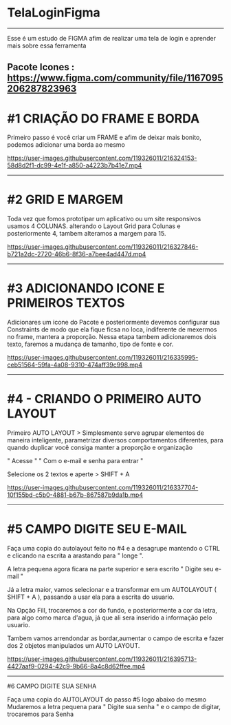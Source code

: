 # TelaLoginFigma

---


Esse é um estudo de FIGMA afim de realizar uma tela de login e aprender mais sobre essa ferramenta

Pacote Icones : https://www.figma.com/community/file/1167095206287823963
---


# #1 CRIAÇÃO DO FRAME E BORDA
Primeiro passo é você criar um FRAME e afim de deixar mais bonito, podemos adicionar uma borda ao mesmo

https://user-images.githubusercontent.com/119326011/216324153-58d8d2f1-dc99-4e1f-a850-a4223b7b41e7.mp4

---

# #2 GRID E MARGEM

Toda vez que fomos prototipar um aplicativo ou um site responsivos usamos 4 COLUNAS. alterando o Layout Grid para Colunas e posteriormente 4, tambem alteramos a margem para 15. 

https://user-images.githubusercontent.com/119326011/216327846-b721a2dc-2720-46b6-8f36-a7bee4ad447d.mp4

---

# #3 ADICIONANDO ICONE E PRIMEIROS TEXTOS

Adicionares um icone do Pacote e posteriormente devemos configurar sua Constraints de modo que ela fique ficsa no loca, indiferente de mexermos no frame, mantera a proporção.
Nessa etapa tambem adicionaremos dois texto, faremos a mudança de tamanho, tipo de fonte e cor.

https://user-images.githubusercontent.com/119326011/216335995-ceb51564-59fa-4a08-9310-474aff39c998.mp4

---

# #4 - CRIANDO O PRIMEIRO AUTO LAYOUT

Primeiro AUTO LAYOUT > Simplesmente serve agrupar elementos de maneira inteligente, parametrizar diversos comportamentos diferentes, para quando duplicar você consiga manter a proporção e organização

" Acesse "
" Com o e-mail e senha para entrar "

Selecione os 2 textos e aperte > SHIFT + A 

https://user-images.githubusercontent.com/119326011/216337704-10f155bd-c5b0-4881-b67b-867587b9da1b.mp4

---

# #5 CAMPO DIGITE SEU E-MAIL

Faça uma copia do autolayout feito no #4 e a desagrupe mantendo o CTRL e clicando na escrita a arastando para " longe ".

A letra pequena agora ficara na parte superior e sera escrito " Digite seu e-mail "

Já a letra maior, vamos selecionar e a transformar em um AUTOLAYOUT ( SHIFT + A ), passando a usar ela para a escrita do usuario.

Na Opção Fill, trocaremos a cor do fundo, e posteriormente a cor da letra, para algo como marca d'agua, já que ali sera inserido a informação pelo usuario.

Tambem vamos arrendondar as bordar,aumentar o campo de escrita e fazer dos 2 objetos manipulados um AUTO LAYOUT.


https://user-images.githubusercontent.com/119326011/216395713-4427aaf9-0294-42c9-9b66-8a4c8d62ffee.mp4

---

#6 CAMPO DIGITE SUA SENHA

Faça uma copia do AUTOLAYOUT do passo #5 logo abaixo do mesmo
Mudaremos a letra pequena para " Digite sua senha "
e o campo de digitar, trocaremos para Senha


